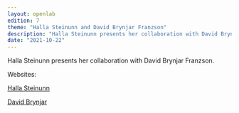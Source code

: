 ```yaml
---
layout: openlab
edition: 7
theme: "Halla Steinunn and David Brynjar Franzson"
description: "Halla Steinunn presents her collaboration with David Brynjar Franzson`."
date: "2021-10-22"
---
```


Halla Steinunn presents her collaboration with David Brynjar Franzson. 

Websites:

[Halla Steinunn](https://www.hallasteinunn.com)

[David Brynjar](http://franzson.com)